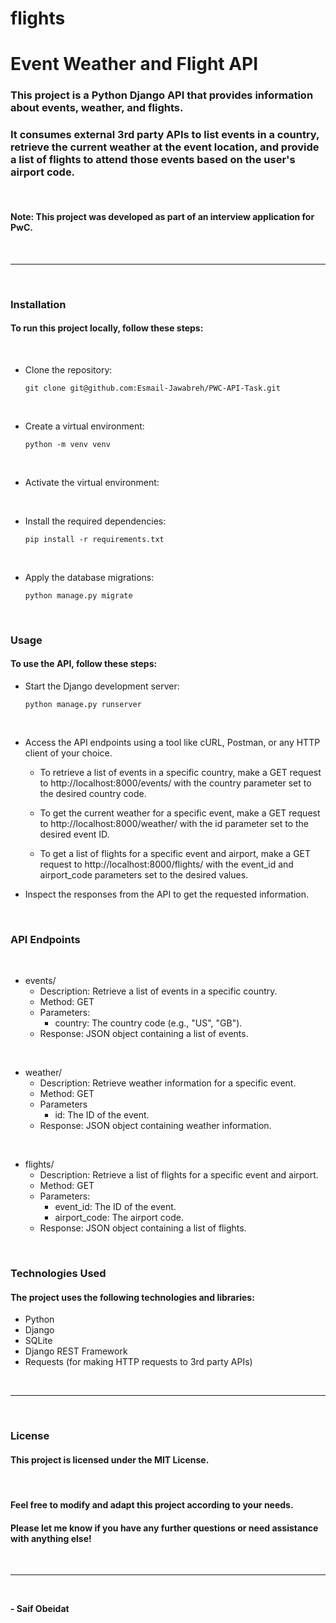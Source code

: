 # flights

# Event Weather and Flight API

### This project is a Python Django API that provides information about events, weather, and flights. 
### It consumes external 3rd party APIs to list events in a country, retrieve the current weather at the event location, and provide a list of flights to attend those events based on the user's airport code.
<br>

#### Note: This project was developed as part of an interview application for PwC.


<br>

---
<br>

### Installation
#### To run this project locally, follow these steps:
<br>

- Clone the repository:
    ```
    git clone git@github.com:Esmail-Jawabreh/PWC-API-Task.git
    ```

<br>

- Create a virtual environment: 
    ```
    python -m venv venv
    ```

<br>

- Activate the virtual environment:

<br>

- Install the required dependencies:
    ```
    pip install -r requirements.txt
    ```

<br>

- Apply the database migrations:
    ```
    python manage.py migrate
    ```

<br>

### Usage
#### To use the API, follow these steps:

- Start the Django development server:
    ```
    python manage.py runserver
    ```

<br>

- Access the API endpoints using a tool like cURL, Postman, or any HTTP client of your choice.

    - To retrieve a list of events in a specific country, make a GET request to http://localhost:8000/events/ with the country parameter set to the desired country code.

    - To get the current weather for a specific event, make a GET request to http://localhost:8000/weather/ with the id parameter set to the desired event ID.

    - To get a list of flights for a specific event and airport, make a GET request to http://localhost:8000/flights/ with the event_id and airport_code parameters set to the desired values.

- Inspect the responses from the API to get the requested information.


<br>

### API Endpoints
<br>

- events/
    - Description: Retrieve a list of events in a specific country.
    - Method: GET
    - Parameters:
        - country: The country code (e.g., "US", "GB").
    - Response: JSON object containing a list of events.

<br>

- weather/
    - Description: Retrieve weather information for a specific event.
    - Method: GET
    - Parameters        
        - id: The ID of the event.
    - Response: JSON object containing weather information.

<br>

- flights/
    - Description: Retrieve a list of flights for a specific event and airport.
    - Method: GET
    - Parameters:
        - event_id: The ID of the event.
        - airport_code: The airport code.
    - Response: JSON object containing a list of flights.

<br>


### Technologies Used

#### The project uses the following technologies and libraries:

- Python
- Django
- SQLite
- Django REST Framework
- Requests (for making HTTP requests to 3rd party APIs)

<br>

---
<br>

### License
#### This project is licensed under the MIT License. 

<br>

#### Feel free to modify and adapt this project according to your needs.

#### Please let me know if you have any further questions or need assistance with anything else!

<br>

---

<br>

**- Saif Obeidat**